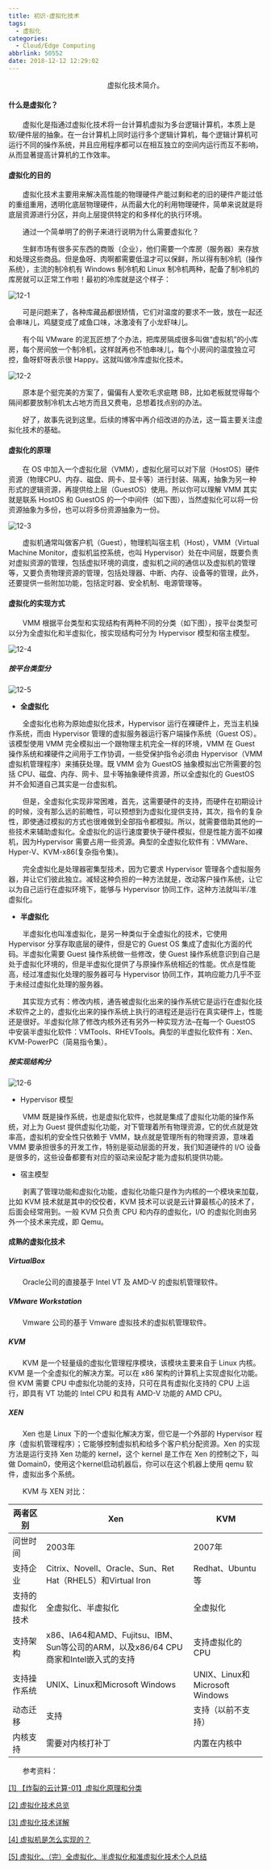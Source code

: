 ```yaml
---
title: 初识-虚拟化技术
tags:
  - 虚拟化
categories:
  - Cloud/Edge Computing
abbrlink: 50552
date: 2018-12-12 12:29:02
---
```


<center>虚拟化技术简介。</center>
<!--more-->

#### 什么是虚拟化？

　　虚拟化是指通过虚拟化技术将一台计算机虚拟为多台逻辑计算机，本质上是软/硬件层的抽象。在一台计算机上同时运行多个逻辑计算机，每个逻辑计算机可运行不同的操作系统，并且应用程序都可以在相互独立的空间内运行而互不影响，从而显著提高计算机的工作效率。

#### 虚拟化的目的

　　虚拟化技术主要用来解决高性能的物理硬件产能过剩和老的旧的硬件产能过低的重组重用，透明化底层物理硬件，从而最大化的利用物理硬件，简单来说就是将底层资源进行分区，并向上层提供特定的和多样化的执行环境。

　　通过一个简单明了的例子来进行说明为什么需要虚拟化？

　　生鲜市场有很多买东西的商贩（企业），他们需要一个库房（服务器）来存放和处理这些商品。但是鱼呀、肉啊都需要低温才可以保鲜，所以得有制冷机（操作系统），主流的制冷机有 Windows 制冷机和 Linux 制冷机两种，配备了制冷机的库房就可以正常工作啦！最初的冷库就是这个样子：

![12-1](http://fzy-blog.oss-cn-shenzhen.aliyuncs.com/2018/12/12-2.jpg)

　　可是问题来了，各种库藏品都很矫情，它们对温度的要求不一致，放在一起还会串味儿，鸡腿变成了咸鱼口味，冰激凌有了小龙虾味儿。

　　有个叫 VMware 的泥瓦匠想了个办法，把库房隔成很多叫做“虚拟机”的小库房，每个房间放一个制冷机，这样就再也不怕串味儿，每个小房间的温度独立可控，鱼呀虾呀表示很 Happy。这就叫做冷库虚拟化技术。

![12-2](http://fzy-blog.oss-cn-shenzhen.aliyuncs.com/2018/12/12-1.jpg)

　　原本是个挺完美的方案了，偏偏有人爱吹毛求疵瞎 BB，比如老板就觉得每个隔间都要放制冷机太占地方而且又费电，总想着找点别的办法。

　　好了，故事先说到这里。后续的博客中再介绍改进的办法，这一篇主要关注虚拟化技术的基础。

#### 虚拟化的原理

　　在 OS 中加入一个虚拟化层（VMM），虚拟化层可以对下层（HostOS）硬件资源（物理CPU、内存、磁盘、网卡、显卡等）进行封装、隔离，抽象为另一种形式的逻辑资源，再提供给上层（GuestOS）使用。所以你可以理解 VMM 其实就是联系 HostOS 和 GuestOS 的一个中间件（如下图），当然虚拟化可以将一份资源抽象为多份，也可以将多份资源抽象为一份。

![12-3](http://fzy-blog.oss-cn-shenzhen.aliyuncs.com/2018/12/12-3.png)

　　虚拟机通常叫做客户机（Guest），物理机叫宿主机（Host），VMM（Virtual Machine Monitor，虚拟机监控系统，也叫 Hypervisor）处在中间层，既要负责对虚拟资源的管理，包括虚拟环境的调度，虚拟机之间的通信以及虚拟机的管理等，又要负责物理资源的管理，包括处理器、中断、内存、设备等的管理，此外，还要提供一些附加功能，包括定时器、安全机制、电源管理等。

#### 虚拟化的实现方式

　　VMM 根据平台类型和实现结构有两种不同的分类（如下图），按平台类型可以分为全虚拟化和半虚拟化，按实现结构可分为 Hypervisor 模型和宿主模型。

![12-4](http://fzy-blog.oss-cn-shenzhen.aliyuncs.com/2018/12/12-4.png)

##### 按平台类型分

![12-5](http://fzy-blog.oss-cn-shenzhen.aliyuncs.com/2018/12/12-5.png)

- **全虚拟化**

　　全虚拟化也称为原始虚拟化技术，Hypervisor 运行在裸硬件上，充当主机操作系统，而由 Hypervisor 管理的虚拟服务器运行客户端操作系统（Guest OS）。该模型使用 VMM 完全模拟出一个跟物理主机完全一样的环境，VMM 在 Guest 操作系统和裸硬件之间用于工作协调，一些受保护指令必须由 Hypervisor（VMM 虚拟机管理程序）来捕获处理。既 VMM 会为 GuestOS 抽象模拟出它所需要的包括 CPU、磁盘、内存、网卡、显卡等抽象硬件资源，所以全虚拟化的 GuestOS 并不会知道自己其实是一台虚拟机。

　　但是，全虚拟化实现非常困难，首先，这需要硬件的支持，而硬件在初期设计的时候，没有那么远的前瞻性，可以预想到为虚拟化提供支持，其次，指令的复杂性，即使通过模拟的方式也很难做到全部指令都模拟。所以，就需要借助其他的一些技术来辅助虚拟化。全虚拟化的运行速度要快于硬件模拟，但是性能方面不如裸机，因为Hypervisor 需要占用一些资源。典型的全虚拟化软件有：VMWare、Hyper-V、KVM-x86(复杂指令集)。

　　完全虚拟化是处理器密集型技术，因为它要求 Hypervisor 管理各个虚拟服务器，并让它们彼此独立。减轻这种负担的一种方法就是，改动客户操作系统，让它以为自己运行在虚拟环境下，能够与 Hypervisor 协同工作，这种方法就叫半/准虚拟化。

- **半虚拟化**

　　半虚拟化也叫准虚拟化，是另一种类似于全虚拟化的技术，它使用 Hypervisor 分享存取底层的硬件，但是它的 Guest OS 集成了虚拟化方面的代码。半虚拟化需要 Guest 操作系统做一些修改，使 Guest 操作系统意识到自己是处于虚拟化环境的，但是半虚拟化提供了与原操作系统相近的性能。优点是性能高，经过准虚拟化处理的服务器可与 Hypervisor 协同工作，其响应能力几乎不亚于未经过虚拟化处理的服务器。

　　其实现方式有：修改内核，通告被虚拟化出来的操作系统它是运行在虚拟化技术软件之上的，虚拟化出来的操作系统上执行的进程还是运行在真实硬件上，性能还是很好。半虚拟化除了修改内核外还有另外一种实现方法–在每一个 GuestOS 中安装半虚拟化软件：VMTools、RHEVTools。典型的半虚拟化软件有：Xen、KVM-PowerPC（简易指令集）。

##### 按实现结构分

![12-6](http://fzy-blog.oss-cn-shenzhen.aliyuncs.com/2018/12/12-6.png)

- Hypervisor 模型

　　VMM 既是操作系统，也是虚拟化软件，也就是集成了虚拟化功能的操作系统，对上为 Guest 提供虚拟化功能，对下管理着所有物理资源，它的优点就是效率高，虚拟机的安全性只依赖于 VMM，缺点就是管理所有的物理资源，意味着 VMM 要承担很多的开发工作，特别是驱动层面的开发，我们知道硬件的 I/O 设备是很多的，这些设备都要有对应的驱动来设配才能为虚拟机提供功能。

- 宿主模型

　　剥离了管理功能和虚拟化功能，虚拟化功能只是作为内核的一个模块来加载，比如 KVM 技术就是其中的佼佼者，KVM 技术可以说是云计算最核心的技术了，后面会经常用到。一般 KVM 只负责 CPU 和内存的虚拟化，I/O 的虚拟化则由另外一个技术来完成，即 Qemu。

#### 成熟的虚拟化技术

##### VirtualBox

　　Oracle公司的直接基于 Intel VT 及 AMD-V 的虚拟机管理软件。

##### VMware Workstation

　　Vmware 公司的基于 Vmware 虚拟技术的虚拟机管理软件。

##### KVM

　　KVM 是一个轻量级的虚拟化管理程序模块，该模块主要来自于 Linux 内核。KVM 是一个全虚拟化的解决方案。可以在 x86 架构的计算机上实现虚拟化功能。但 KVM 需要 CPU 中虚拟化功能的支持，只可在具有虚拟化支持的 CPU 上运行，即具有 VT 功能的 Intel CPU 和具有 AMD-V 功能的 AMD CPU。

##### XEN

　　Xen 也是 Linux 下的一个虚拟化解决方案，但它是一个外部的 Hypervisor 程序（虚拟机管理程序）；它能够控制虚拟机和给多个客户机分配资源。Xen 的实现方法是运行支持 Xen 功能的 kernel，这个 kernel 是工作在 Xen 的控制之下，叫做 Domain0，使用这个kernel启动机器后，你可以在这个机器上使用 qemu 软件，虚拟出多个系统。

　　KVM 与 XEN 对比：

| 两者区别         | Xen                                                          | KVM                            |
| ---------------- | ------------------------------------------------------------ | ------------------------------ |
| 问世时间         | 2003年                                                       | 2007年                         |
| 支持企业         | Citrix、Novell、Oracle、Sun、Ret Hat（RHEL5）和Virtual Iron  | Redhat、Ubuntu等               |
| 支持的虚拟化技术 | 全虚拟化、半虚拟化                                           | 全虚拟化                       |
| 支持架构         | x86、IA64和AMD、Fujitsu、IBM、Sun等公司的ARM，以及x86/64 CPU商家和Intel嵌入式的支持 | 支持虚拟化的CPU                |
| 支持操作系统     | UNIX、Linux和Microsoft Windows                               | UNIX、Linux和Microsoft Windows |
| 动态迁移         | 支持                                                         | 支持（以前不支持）             |
| 内核支持         | 需要对内核打补丁                                             | 内置在内核中                   |

　　参考资料：

[[1] 【炸裂的云计算-01】虚拟化原理和分类](https://mp.weixin.qq.com/s?__biz=MzIzNzI1NzY3Nw==&mid=2247484443&idx=1&sn=9dd1a17e4e99dd2a0952abc149d49f35&chksm=e8ca12b9dfbd9baf0cee0891da8ee61da65746f80aab59fbcd4fe865afc43f60d3197532c6b2&mpshare=1&scene=1&srcid=0801CrPRcBdDZ4RzFK8KtHtP&pass_ticket=nWj0F%2bwzYMoBWp/T4YkRCBlfl0I0NWKisijQB8/KUHQpLZGVBVd0liQNtd4MTTDM#rd)

[[2] 虚拟化技术总览](https://www.cnblogs.com/bakari/p/7857967.html)

[[3] 虚拟化技术详解](https://blog.csdn.net/gongxifacai_believe/article/details/69266198?locationNum=9&fps=1)

[[4] 虚拟机是怎么实现的？](https://www.zhihu.com/question/20848931)

[[5] 虚拟化、（完）全虚拟化、半虚拟化和准虚拟化技术个人总结](http://www.cnblogs.com/hsqdboke/p/4103415.html)

